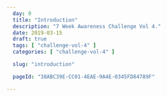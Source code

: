 ```yaml
---
  day: 0
  title: "Introduction"
  description: "7 Week Awareness Challenge Vol 4."
  date: 2019-03-15
  draft: true
  tags: [ "challenge-vol-4" ]
  categories: [ "challenge-vol-4" ]

  slug: "introduction"

  pageId: "38ABC39E-CC01-4EAE-9A4E-0345FD84789F"

---
```


